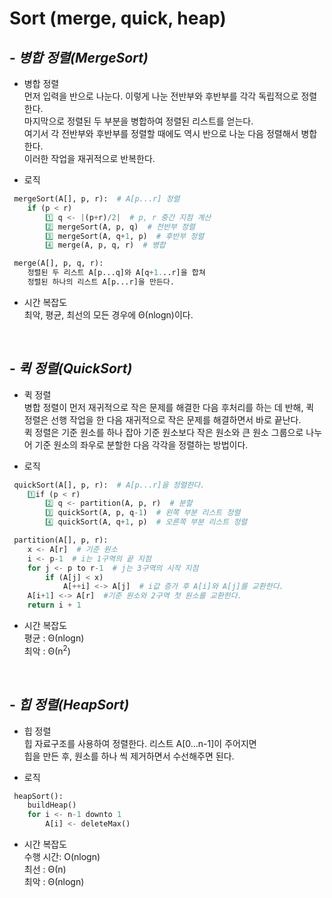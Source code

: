 # __Sort (merge, quick, heap)__

## - _병합 정렬(MergeSort)_
* 병합 정렬   
먼저 입력을 반으로 나눈다. 이렇게 나눈 전반부와 후반부를 각각 독립적으로 정렬한다.  
마지막으로 정렬된 두 부분을 병합하여 정렬된 리스트를 얻는다.  
여기서 각 전반부와 후반부를 정렬할 때에도 역시 반으로 나눈 다음 정렬해서 병합한다.  
이러한 작업을 재귀적으로 반복한다.

* 로직
```python
 mergeSort(A[], p, r):  # A[p...r] 정렬
    if (p < r)
        1️⃣ q <- |(p+r)/2|  # p, r 중간 지점 계산    
        2️⃣ mergeSort(A, p, q)  # 전반부 정렬
        3️⃣ mergeSort(A, q+1, p)  # 후반부 정렬
        4️⃣ merge(A, p, q, r)  # 병합

 merge(A[], p, q, r):
    정렬된 두 리스트 A[p...q]와 A[q+1...r]을 합쳐
    정렬된 하나의 리스트 A[p...r]을 만든다.
 ```

 * 시간 복잡도  
 최악, 평균, 최선의 모든 경우에 Θ(nlogn)이다.  
 <br>

## - _퀵 정렬(QuickSort)_
* 퀵 정렬  
병합 정렬이 먼저 재귀적으로 작은 문제를 해결한 다음 후처리를 하는 데 반해, 퀵 정렬은 선행 작업을 한 다음 재귀적으로 작은 문제를 해결하면서 바로 끝난다.  
퀵 정렬은 기준 원소를 하나 잡아 기준 원소보다 작은 원소와 큰 원소 그룹으로 나누어 기준 원소의 좌우로 분할한 다음 각각을 정렬하는 방법이다.

* 로직  
```python
 quickSort(A[], p, r):  # A[p...r]을 정렬한다.
    1️⃣if (p < r)
        2️⃣ q <- partition(A, p, r)  # 분할
        3️⃣ quickSort(A, p, q-1)  # 왼쪽 부분 리스트 정렬
        4️⃣ quickSort(A, q+1, p)  # 오른쪽 부분 리스트 정렬

 partition(A[], p, r):
    x <- A[r]  # 기준 원소
    i <- p-1  # i는 1구역의 끝 지점
    for j <- p to r-1  # j는 3구역의 시작 지점
        if (A[j] < x)
            A[++i] <-> A[j]  # i값 증가 후 A[i]와 A[j]를 교환한다.
    A[i+1] <-> A[r]  #기준 원소와 2구역 첫 원소를 교환한다.
    return i + 1
```

* 시간 복잡도  
평균 : Θ(nlogn)  
최악 : Θ(n<sup>2</sup>)  
<br>

## - _힙 정렬(HeapSort)_
* 힙 정렬  
힙 자료구조를 사용하여 정렬한다. 리스트 A[0...n-1]이 주어지면   
힙을 만든 후, 원소를 하나 씩 제거하면서 수선해주면 된다.

* 로직
```python
 heapSort():
    buildHeap()
    for i <- n-1 downto 1
        A[i] <- deleteMax()
```
* 시간 복잡도  
수행 시간: O(nlogn)  
최선 : Θ(n)  
최악 : Θ(nlogn)